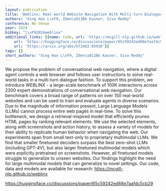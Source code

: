```yaml
---
layout: publication
title: 'Weblinx: Real-world Website Navigation With Multi-turn Dialogue'
authors: "Xing Han L\xF9, Zden\u011Bk Kasner, Siva Reddy"
conference: No Venue
year: 2024
bibkey: "l\xF92024weblinx"
additional_links: [{name: Code, url: 'https://mcgill-nlp.github.io/weblinx'}, {name: Code,
    url: 'https://huggingface.co/discussions/paper/65c59242ed68e7aafdc5cb29'}, {name: Paper,
    url: 'https://arxiv.org/abs/hf2402.05930'}]
tags: []
short_authors: "Xing Han L\xF9, Zden\u011Bk Kasner, Siva Reddy"
---
```

We propose the problem of conversational web navigation, where a digital agent controls a web browser and follows user instructions to solve real-world tasks in a multi-turn dialogue fashion. To support this problem, we introduce WEBLINX - a large-scale benchmark of 100K interactions across 2300 expert demonstrations of conversational web navigation. Our benchmark covers a broad range of patterns on over 150 real-world websites and can be used to train and evaluate agents in diverse scenarios. Due to the magnitude of information present, Large Language Models (LLMs) cannot process entire web pages in real-time. To solve this bottleneck, we design a retrieval-inspired model that efficiently prunes HTML pages by ranking relevant elements. We use the selected elements, along with screenshots and action history, to assess a variety of models for their ability to replicate human behavior when navigating the web. Our experiments span from small text-only to proprietary multimodal LLMs. We find that smaller finetuned decoders surpass the best zero-shot LLMs (including GPT-4V), but also larger finetuned multimodal models which were explicitly pretrained on screenshots. However, all finetuned models struggle to generalize to unseen websites. Our findings highlight the need for large multimodal models that can generalize to novel settings. Our code, data and models are available for research: https://mcgill-nlp.github.io/weblinx

https://huggingface.co/discussions/paper/65c59242ed68e7aafdc5cb29